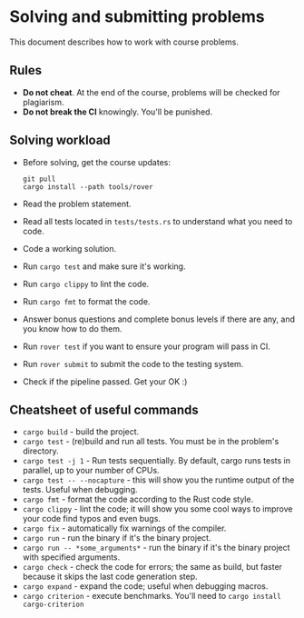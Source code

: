 # Solving and submitting problems

This document describes how to work with course problems.

## Rules

- **Do not cheat**. At the end of the course, problems will be checked for plagiarism.
- **Do not break the CI** knowingly. You'll be punished.

## Solving workload

- Before solving, get the course updates:

  ```shell
  git pull
  cargo install --path tools/rover
  ```

- Read the problem statement.
- Read all tests located in `tests/tests.rs` to understand what you need to code.
- Code a working solution.
- Run `cargo test` and make sure it's working.
- Run `cargo clippy` to lint the code.
- Run `cargo fmt` to format the code.
- Answer bonus questions and complete bonus levels if there are any, and you know how to do them.
- Run `rover test` if you want to ensure your program will pass in CI.
- Run `rover submit` to submit the code to the testing system.
- Check if the pipeline passed. Get your OK :)

## Cheatsheet of useful commands

- `cargo build` - build the project.
- `cargo test` - (re)build and run all tests. You must be in the problem's directory.
- `cargo test -j 1` - Run tests sequentially. By default, cargo runs tests in parallel, up to your number of CPUs.
- `cargo test -- --nocapture` - this will show you the runtime output of the tests. Useful when debugging.
- `cargo fmt` - format the code according to the Rust code style.
- `cargo clippy` - lint the code; it will show you some cool ways to improve your code find typos and even bugs.
- `cargo fix` - automatically fix warnings of the compiler.
- `cargo run` - run the binary if it's the binary project.
- `cargo run -- *some_arguments*` - run the binary if it's the binary project with specified arguments.
- `cargo check` - check the code for errors; the same as build, but faster because it skips the last code generation step.
- `cargo expand` - expand the code; useful when debugging macros.
- `cargo criterion` - execute benchmarks. You'll need to `cargo install cargo-criterion`
